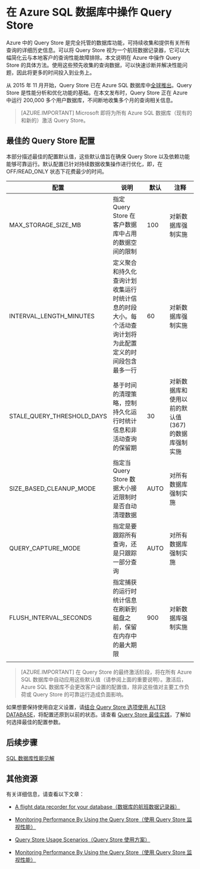 <properties
    pageTitle="在 Azure SQL 数据库中操作查询存储"
    description="了解如何在 Azure SQL 数据库中操作查询存储"
    keywords=""
    services="sql-database"
    documentationcenter=""
    author="CarlRabeler"
    manager="jhubbard"
    editor="" />
<tags
    ms.assetid="0cccf6bd-1327-44f7-a6f9-8eff0c210463"
    ms.service="sql-database"
    ms.devlang="NA"
    ms.topic="article"
    ms.tgt_pltfrm="sqldb-performance"
    ms.workload="data-management"
    ms.date="11/08/2016"
    wacn.date="12/19/2016"
ms.author="carlrab" />

# 在 Azure SQL 数据库中操作 Query Store
Azure 中的 Query Store 是完全托管的数据库功能，可持续收集和提供有关所有查询的详细历史信息。可以将 Query Store 视为一个航班数据记录器，它可以大幅简化云与本地客户的查询性能故障排除。本文说明在 Azure 中操作 Query Store 的具体方法。使用这些预先收集的查询数据，可以快速诊断并解决性能问题，因此将更多的时间投入到业务上。

从 2015 年 11 月开始，Query Store 已在 Azure SQL 数据库中[全球推出](https://azure.microsoft.com/updates/general-availability-azure-sql-database-query-store/)。Query Store 是性能分析和优化功能的基础。在本文发布时，Query Store 正在 Azure 中运行 200,000 多个用户数据库，不间断地收集多个月的查询相关信息。

> [AZURE.IMPORTANT] Microsoft 即将为所有 Azure SQL 数据库（现有的和新的）激活 Query Store。

## 最佳的 Query Store 配置
本部分描述最佳的配置默认值，这些默认值旨在确保 Query Store 以及依赖功能能够可靠运行。默认配置已针对持续数据收集操作进行优化，即，在 OFF/READ\_ONLY 状态下花费最少的时间。

| 配置 | 说明 | 默认 | 注释 |
| --- | --- | --- | --- |
| MAX\_STORAGE\_SIZE\_MB |指定 Query Store 在客户数据库中占用的数据空间的限制 |100 |对新数据库强制实施 |
| INTERVAL\_LENGTH\_MINUTES |定义聚合和持久化查询计划收集运行时统计信息的时段大小。每个活动查询计划将为此配置定义的时间段包含最多一行 |60 |对新数据库强制实施 |
| STALE\_QUERY\_THRESHOLD\_DAYS |基于时间的清理策略，控制持久化运行时统计信息和非活动查询的保留期 |30 |对新数据库和使用以前的默认值 (367) 的数据库强制实施 |
| SIZE\_BASED\_CLEANUP\_MODE |指定当 Query Store 数据大小接近限制时是否自动清理数据 |AUTO |对所有数据库强制实施 |
| QUERY\_CAPTURE\_MODE |指定是要跟踪所有查询，还是只跟踪一部分查询 |AUTO |对所有数据库强制实施 |
| FLUSH\_INTERVAL\_SECONDS |指定捕获的运行时统计信息在刷新到磁盘之前，保留在内存中的最大期限 |900 |对新数据库强制实施 |
| | | | |

> [AZURE.IMPORTANT] 在 Query Store 的最终激活阶段，将在所有 Azure SQL 数据库中自动应用这些默认值（请参阅上面的重要说明）。激活后，Azure SQL 数据库不会更改客户设置的配置值，除非这些值对主要工作负荷或 Query Store 的可靠运行造成负面影响。

如果想要保持使用自定义设置，请[结合 Query Store 选项使用 ALTER DATABASE](https://msdn.microsoft.com/zh-cn/library/bb522682.aspx)，将配置还原到以前的状态。请查看 [Query Store 最佳实践](https://msdn.microsoft.com/zh-cn/library/mt604821.aspx)，了解如何选择最佳的配置参数。

## 后续步骤
[SQL 数据库性能见解](/documentation/articles/sql-database-performance/)

## 其他资源
有关详细信息，请查看以下文章：

- [A flight data recorder for your database（数据库的航班数据记录器）](https://azure.microsoft.com/blog/query-store-a-flight-data-recorder-for-your-database)

- [Monitoring Performance By Using the Query Store（使用 Query Store 监视性能）](https://msdn.microsoft.com/zh-cn/library/dn817826.aspx)

- [Query Store Usage Scenarios（Query Store 使用方案）](https://msdn.microsoft.com/zh-cn/library/mt614796.aspx)

- [Monitoring Performance By Using the Query Store（使用 Query Store 监视性能）](https://msdn.microsoft.com/zh-cn/library/dn817826.aspx)

<!---HONumber=Mooncake_1212_2016-->